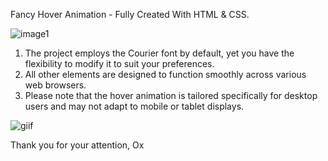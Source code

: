 Fancy Hover Animation - Fully Created With HTML & CSS.

![image1](https://github.com/Okultix/hover-animation-html-css/assets/167861136/5c848206-dd96-4d7f-be92-4cd3639d3b53)

1. The project employs the Courier font by default, yet you have the flexibility to modify it to suit your preferences.
2. All other elements are designed to function smoothly across various web browsers.
3. Please note that the hover animation is tailored specifically for desktop users and may not adapt to mobile or tablet displays.

![giif](https://github.com/Okultix/hover-animation-html-css/assets/167861136/0de684d3-4fed-41ac-8871-d6ce4cfacbdd)

Thank you for your attention,
Ox
